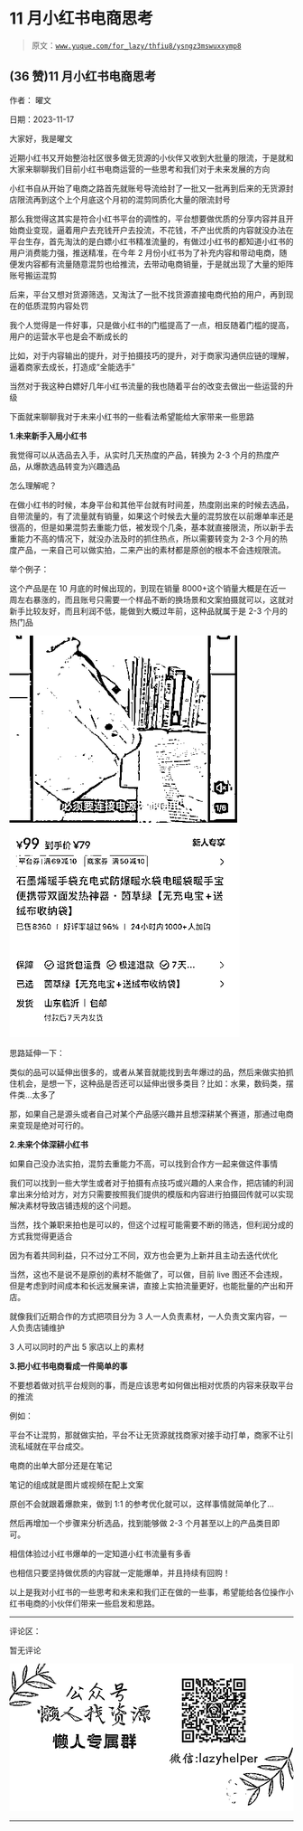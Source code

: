 # 11 月小红书电商思考

> 原文：[`www.yuque.com/for_lazy/thfiu8/ysngz3mswuxxymp8`](https://www.yuque.com/for_lazy/thfiu8/ysngz3mswuxxymp8)

## (36 赞)11 月小红书电商思考

作者： 曜文

日期：2023-11-17

大家好，我是曜文

近期小红书又开始整治社区很多做无货源的小伙伴又收到大批量的限流，于是就和大家来聊聊我们目前小红书电商运营的一些思考和我们对于未来发展的方向

小红书自从开始了电商之路首先就账号导流给封了一批又一批再到后来的无货源封店限流再到这个上个月底这个月初的混剪同质化大量的限流封号

那么我觉得这其实是符合小红书平台的调性的，平台想要做优质的分享内容并且开始商业变现，逼着用户去充钱开户去投流，不花钱，不产出优质的内容就没办法在平台生存，首先淘汰的是白嫖小红书精准流量的，有做过小红书的都知道小红书的用户消费能力强，推送精准，在今年 2 月份小红书为了补充内容和带动电商，随便发内容都有流量随意混剪也给推流，去带动电商销量，于是就出现了大量的矩阵账号搬运混剪

后来，平台又想对货源筛选，又淘汰了一批不找货源直接电商代拍的用户，再到现在的低质混剪内容处罚

我个人觉得是一件好事，只是做小红书的门槛提高了一点，相反随着门槛的提高，用户的运营水平也是会不断成长的

比如，对于内容输出的提升，对于拍摄技巧的提升，对于商家沟通供应链的理解，逼着商家去成长，打造成“全能选手”

当然对于我这种白嫖好几年小红书流量的我也随着平台的改变去做出一些运营的升级

下面就来聊聊我对于未来小红书的一些看法希望能给大家带来一些思路

**1.未来新手入局小红书**

我觉得可以从选品去入手，从实时几天热度的产品，转换为 2-3 个月的热度产品，从爆款选品转变为兴趣选品

怎么理解呢？

在做小红书的时候，本身平台和其他平台就有时间差，热度刚出来的时候去选品，自带流量的，有了流量就有销量，如果这个时候去大量的混剪放在以前爆单率还是很高的，但是如果混剪去重能力低，被发现个几条，基本就直接限流，所以新手去重能力不高的情况下，就没办法及时的抓住热点，所以需要转变为 2-3 个月的热度产品，一来自己可以做实拍，二来产出的素材都是原创的根本不会违规限流。

举个例子：

这个产品是在 10 月底的时候出现的，到现在销量 8000+这个销量大概是在近一周左右暴涨的，而且账号只需要一个样品不断的换场景和文案拍摄就可以，这就对新手比较友好，而且利润不低，能做到大概过年前，这种品就属于是 2-3 个月的热门品

![](img/990ac80d0da0435fa0bef266eacfa73a.png)

思路延伸一下：

类似的品可以延伸出很多的，或者从某音就能找到去年爆过的品，然后来做实拍抓住机会，是想一下，这种品是否还可以延伸出很多类目？比如：水果，数码类，摆件类...太多了

那，如果自己是源头或者自己对某个产品感兴趣并且想深耕某个赛道，那通过电商来变现是绝对可行的。

**2.未来个体深耕小红书**

如果自己没办法实拍，混剪去重能力不高，可以找到合作方一起来做这件事情

我们可以找到一些大学生或者对于拍摄有点技巧或兴趣的人来合作，把店铺的利润拿出来分给对方，对方只需要按照我们提供的模版和内容进行拍摄回传就可以实现解决素材导致店铺违规的这个问题。

当然，找个兼职来拍也是可以的，但这个过程可能需要不断的筛选，但利润分成的方式我觉得更适合

因为有着共同利益，只不过分工不同，双方也会更为上新并且主动去迭代优化

当然，这也不是说不是原创的素材不能做了，可以做，目前 live 图还不会违规，但是考虑到时间成本和长远发展来讲，直接上实拍流量更好，也能批量的产出和开店。

就像我们近期合作的方式把项目分为 3 人一人负责素材，一人负责文案内容，一人负责店铺维护

3 人可以同时的产出 5 家店以上的素材

**3.把小红书电商看成一件简单的事**

不要想着做对抗平台规则的事，而是应该思考如何做出相对优质的内容来获取平台的推流

例如：

平台不让混剪，那就做实拍，平台不让无货源就找商家对接手动打单，商家不让引流私域就在平台成交。

电商的出单大部分还是在笔记

笔记的组成就是图片或视频在配上文案

原创不会就跟着爆款来，做到 1:1 的参考优化就可以，这样事情就简单化了...

然后再增加一个步骤来分析选品，找到能够做 2-3 个月甚至以上的产品类目即可。

相信体验过小红书爆单的一定知道小红书流量有多香

也相信只要坚持做优质的内容就一定能爆单，并且持续有回购！

以上是我对小红书的一些思考和未来和我们正在做的一些事，希望能给各位操作小红书电商的小伙伴们带来一些启发和思路。

* * *

评论区：

暂无评论

![](img/1c37d505930596d12a88ab23e11aa07a.png)

* * *